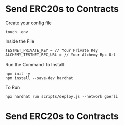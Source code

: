 # Send ERC20s to Contracts

Create your config file

```shell
touch .env
```

Inside the File 

```shell
TESTNET_PRIVATE_KEY = // Your Private Key
ALCHEMY_TESTNET_RPC_URL = // Your Alchemy Rpc Url
```
Run the Command To Install

```shell
npm init -y
npm install --save-dev hardhat
```

To Run
```shell
npx hardhat run scripts/deploy.js --network goerli
```

# Send ERC20s to Contracts
